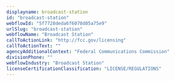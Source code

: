 ```yaml
---
displayname: broadcast-station
id: "broadcast-station"
webflowId: "5f7728deda6f6070d05a75e9"
urlSlug: "broadcast-station"
webflowName: "Broadcast Station"
callToActionLink: "http://fcc.gov/licensing"
callToActionText: ""
agencyAdditionalContext: "Federal Communications Commission"
divisionPhone: ""
webflowIndustry: "Broadcast Station"
licenseCertificationClassification: "LICENSE/REGULATIONS"
---
```


